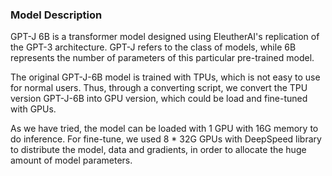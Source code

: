 ### Model Description
GPT-J 6B is a transformer model designed using EleutherAI's replication of the GPT-3 architecture. GPT-J refers to the class of models, while 6B represents the number of parameters of this particular pre-trained model.

The original GPT-J-6B model is trained with TPUs, which is not easy to use for normal users. Thus, through a converting script, we convert the TPU version GPT-J-6B into GPU version, which could be load and fine-tuned with GPUs.

As we have tried, the model can be loaded with 1 GPU with 16G memory to do inference. For fine-tune, we used 8 * 32G GPUs with DeepSpeed library to distribute the model, data and gradients, in order to allocate the huge amount of model parameters. 